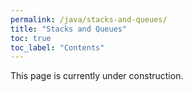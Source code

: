 ```yaml
---
permalink: /java/stacks-and-queues/
title: "Stacks and Queues"
toc: true
toc_label: "Contents"
---
```


This page is currently under construction.